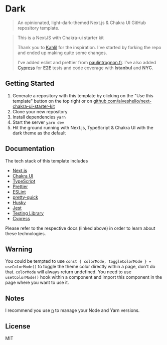 # Dark

> An opinionated, light-dark-themed Next.js & Chakra UI GitHub repository template.

> This is a NextJS with Chakra-ui starter kit
>
> Thank you to [Kahlil](https://github.com/kahlil/dark) for the inspiration. I've started by forking the repo and
> ended up making quite some changes.
>
> I've added eslint and prettier from
> [paulintrognon.fr](https://paulintrognon.fr/blog/typescript-prettier-eslint-next-js).
> I've also added [Cypress](https://cypress.io) for **E2E** tests and code coverage with **Istanbul** and **NYC**.

## Getting Started

1. Generate a repository with this template by clicking on the "Use this template" button on the top right or on
   [github.com/alveshelio/next-chakra-ui-starter-kit](https://github.com/alveshelio/next-chakra-ui-starter-kit/generate)
2. Clone your new repository
3. Install dependencies `yarn`
4. Start the server `yarn dev`
5. Hit the ground running with Next.js, TypeScript & Chakra UI with the dark theme as the default

## Documentation

The tech stack of this template includes

- [Next.js](https://nextjs.org)
- [Chakra UI](https://chakra-ui.com)
- [TypeScript](https://www.typescriptlang.org/)
- [Prettier](https://prettier.io/)
- [ESLint](https://eslint.org/)
- [pretty-quick](https://github.com/azz/pretty-quick)
- [Husky](https://typicode.github.io/husky)
- [Jest](https://jestjs.io/)
- [Testing Library](https://testing-library.com/)
- [Cypress](https://cypress.io)

Please refer to the respective docs (linked above) in order to learn about these technologies.

## Warning

You could be tempted to use `const { colorMode, toggleColorMode } = useColorMode()` to toggle the theme color
directly within a page, don't do that. `colorMode` will always return undefined.
You need to use `usetColorMode()` hook within a component and import this component in the page where you want to use it.

## Notes

I recommend you use [n](https://github.com/tj/n) to manage your Node and Yarn versions.

## License

MIT
